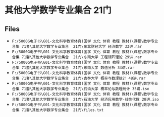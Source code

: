 # 其他大学数学专业集合  21门

## Files

- `F:/5000G电子书\G01-文化科学教育体育(国学 文化 体育 教程 教材)\课程\数学专业合集 71套\其他大学数学专业集合  21门\东北财经大学 经济数学 33讲.rar`
- `F:/5000G电子书\G01-文化科学教育体育(国学 文化 体育 教程 教材)\课程\数学专业合集 71套\其他大学数学专业集合  21门\东南大学 工程矩阵理论 29讲.rar`
- `F:/5000G电子书\G01-文化科学教育体育(国学 文化 体育 教程 教材)\课程\数学专业合集 71套\其他大学数学专业集合  21门\东南大学 数值分析 34讲.rar`
- `F:/5000G电子书\G01-文化科学教育体育(国学 文化 体育 教程 教材)\课程\数学专业合集 71套\其他大学数学专业集合  21门\吉林大学 概率与数理统计 48讲.rar`
- `F:/5000G电子书\G01-文化科学教育体育(国学 文化 体育 教程 教材)\课程\数学专业合集 71套\其他大学数学专业集合  21门\石油大学 概率论与数理统计 35讲.iso`
- `F:/5000G电子书\G01-文化科学教育体育(国学 文化 体育 教程 教材)\课程\数学专业合集 71套\其他大学数学专业集合  21门\石油大学 经济应用数学-线性代数 28讲.iso`
- `F:/5000G电子书\G01-文化科学教育体育(国学 文化 体育 教程 教材)\课程\数学专业合集 71套\其他大学数学专业集合  21门\files.txt`
